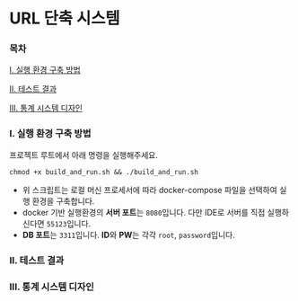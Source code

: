 # URL 단축 시스템

### 목차
[I. 실행 환경 구축 방법](#i-실행-환경-구축-방법)

[II. 테스트 결과](#ii-테스트-결과)

[III. 통계 시스템 디자인](#iii-통계-시스템-디자인)

### I. 실행 환경 구축 방법
프로젝트 루트에서 아래 명령을 실행해주세요.
```shell
chmod +x build_and_run.sh && ./build_and_run.sh
```
- 위 스크립트는 로컬 머신 프로세서에 따라 docker-compose 파일을 선택하여 실행 환경을 구축합니다.
- docker 기반 실행환경의 **서버 포트**는 `8080`입니다. 다만 IDE로 서버를 직접 실행하신다면 `55123`입니다.
- **DB 포트**는 `3311`입니다. **ID**와 **PW**는 각각 `root`, `password`입니다.

### II. 테스트 결과

### III. 통계 시스템 디자인